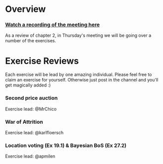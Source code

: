 # Overview
### [Watch a recording of the meeting here](https://www.youtube.com/watch?v=2aPc8iGg_9o)

As a review of chapter 2, in Thursday's meeting we will be going over a number of the exercises.

# Exercise Reviews
Each exercise will be lead by one amazing individual. Please feel free to claim an exercise for yourself.
Otherwise just post in the channel and you'll get magically added :) 

### Second price auction
Exercise lead: @MrChico

### War of Attrition
Exercise lead: @karlfloersch

### Location voting (Ex 19.1) & Bayesian BoS (Ex 27.2)
Exercise lead: @apmilen
